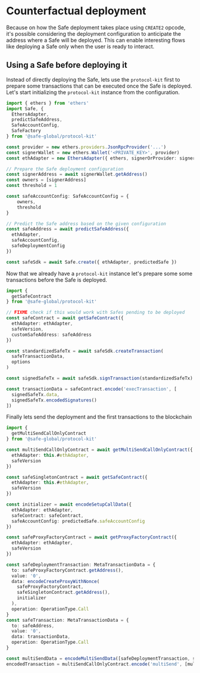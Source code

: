 # Counterfactual deployment

Because on how the Safe deployment takes place using `CREATE2` opcode, it's possible considering the deployment configuration to anticipate the address where a Safe will be deployed. This can enable interesting flows like deploying a Safe only when the user is ready to interact.

## Using a Safe before deploying it

Instead of directly deploying the Safe, lets use the `protocol-kit` first to prepare some transactions that can be executed once the Safe is deployed. Let's start initializing the `protocol-kit` instance from the configuration.

```typescript
import { ethers } from 'ethers'
import Safe, {
  EthersAdapter,
  predictSafeAddress,
  SafeAccountConfig,
  SafeFactory
} from '@safe-global/protocol-kit'

const provider = new ethers.providers.JsonRpcProvider('...')
const signerWallet = new ethers.Wallet('<PRIVATE_KEY>', provider)
const ethAdapter = new EthersAdapter({ ethers, signerOrProvider: signerWallet })

// Prepare the Safe deployment configuration
const signerAddress = await signerWallet.getAddress()
const owners = [signerAddress]
const threshold = 1

const safeAccountConfig: SafeAccountConfig = {
    owners,
    threshold
}

// Predict the Safe address based on the given configuration
const safeAddress = await predictSafeAddress({
  ethAdapter,
  safeAccountConfig,
  safeDeploymentConfig
})

const safeSdk = await Safe.create({ ethAdapter, predictedSafe })
```

Now that we already have a `protocol-kit` instance let's prepare some some transactions before the Safe is deployed.

```typescript
import {
  getSafeContract
} from '@safe-global/protocol-kit'

// FIXME check if this would work with Safes pending to be deployed
const safeContract = await getSafeContract({
  ethAdapter: ethAdapter,
  safeVersion,
  customSafeAddress: safeAddress
})

const standardizedSafeTx = await safeSdk.createTransaction(
  safeTransactionData,
  options
)

const signedSafeTx = await safeSdk.signTransaction(standardizedSafeTx)

const transactionData = safeContract.encode('execTransaction', [
  signedSafeTx.data,
  signedSafeTx.encodedSignatures()
])
```

Finally lets send the deployment and the first transactions to the blockchain

```typescript
import {
  getMultiSendCallOnlyContract
} from '@safe-global/protocol-kit'

const multiSendCallOnlyContract = await getMultiSendCallOnlyContract({
  ethAdapter: this.#ethAdapter,
  safeVersion
})

const safeSingletonContract = await getSafeContract({
  ethAdapter: this.#ethAdapter,
  safeVersion
})

const initializer = await encodeSetupCallData({
  ethAdapter: ethAdapter,
  safeContract: safeContract,
  safeAccountConfig: predictedSafe.safeAccountConfig
})

const safeProxyFactoryContract = await getProxyFactoryContract({
  ethAdapter: ethAdapter,
  safeVersion
})

const safeDeploymentTransaction: MetaTransactionData = {
  to: safeProxyFactoryContract.getAddress(),
  value: '0',
  data: encodeCreateProxyWithNonce(
    safeProxyFactoryContract,
    safeSingletonContract.getAddress(),
    initializer
  ),
  operation: OperationType.Call
}
const safeTransaction: MetaTransactionData = {
  to: safeAddress,
  value: '0',
  data: transactionData,
  operation: OperationType.Call
}

const multiSendData = encodeMultiSendData([safeDeploymentTransaction, safeTransaction])
encodedTransaction = multiSendCallOnlyContract.encode('multiSend', [multiSendData])
```
